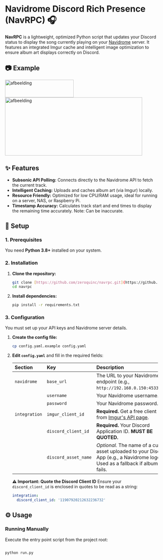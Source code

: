 # Navidrome Discord Rich Presence (NavRPC) 🎧

**NavRPC** is a lightweight, optimized Python script that updates your Discord status to display the song currently playing on your [Navidrome](https://www.navidrome.org/) server. It features an integrated Imgur cache and intelligent image optimization to ensure album art displays correctly on Discord.

## 📷 Example

<img width="226" height="58" alt="afbeelding" src="https://github.com/user-attachments/assets/d32eceac-14c5-4b3d-bfbb-943d5f62f748" />
<br>
<img width="452" height="192" alt="afbeelding" src="https://github.com/user-attachments/assets/33077796-a82b-4eac-a379-02b96434977a" />


## ✨ Features

* **Subsonic API Polling:** Connects directly to the Navidrome API to fetch the current track.
* **Intelligent Caching:** Uploads and caches album art (via Imgur) locally.
* **Resource Friendly:** Optimized for low CPU/RAM usage, ideal for running on a server, NAS, or Raspberry Pi.
* **Timestamp Accuracy:** Calculates track start and end times to display the remaining time accurately. Note: Can be inaccurate.

## 🚀 Setup

### 1. Prerequisites

You need **Python 3.8+** installed on your system.

### 2. Installation

1.  **Clone the repository:**
    ```bash
    git clone [https://github.com/zeroquinc/navrpc.git](https://github.com/zeroquinc/navrpc.git)
    cd navrpc
    ```

2.  **Install dependencies:**
    ```bash
    pip install -r requirements.txt
    ```

### 3. Configuration

You must set up your API keys and Navidrome server details.

1.  **Create the config file:**
    ```bash
    cp config.yaml.example config.yaml
    ```

2.  **Edit `config.yaml`** and fill in the required fields:

    | Section | Key | Description |
    | :--- | :--- | :--- |
    | `navidrome` | `base_url` | The URL to your Navidrome REST endpoint (e.g., `http://192.168.0.150:4533/rest`). |
    | | `username` | Your Navidrome username. |
    | | `password` | Your Navidrome password. |
    | `integration` | `imgur_client_id` | **Required.** Get a free client ID from [Imgur's API page](https://api.imgur.com/oauth2/addclient). |
    | | `discord_client_id` | **Required.** Your Discord Application ID. **MUST BE QUOTED.** |
    | | `discord_asset_name` | *Optional.* The name of a custom asset uploaded to your Discord App (e.g., a Navidrome logo). Used as a fallback if album art fails. |

    **⚠️ Important: Quote the Discord Client ID**
    Ensure your `discord_client_id` is enclosed in quotes to be read as a string:
    ```yaml
    integration:
      discord_client_id: '11907920212632236732'
    ```

## ⚙️ Usage

### Running Manually

Execute the entry point script from the project root:

```bash

python run.py